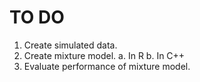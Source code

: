 TO DO
=====

1. Create simulated data.
2. Create mixture model.
    a. In R
    b. In C++
3. Evaluate performance of mixture model.
